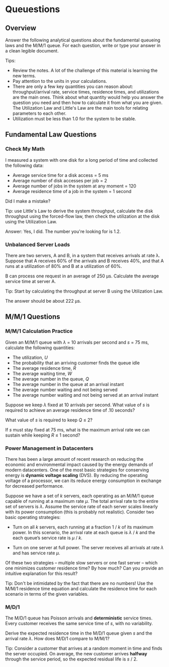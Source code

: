 # Queuestions

## Overview

Answer the following analytical questions about the fundamental queueing laws and the M/M/1 queue. For each question, write or type your answer in a clean legible document. 

Tips:

- Review the notes. A lot of the challenge of this material is learning the new terms.
- Pay attention to the units in your calculations.
- There are only a few key quantities you can reason about: throughput/arrival rate, service times, residence times, and utilizations are the main ones. Think about what quantity would help you answer the question you need and then how to calculate it from what you are given. The Utilization Law and Little's Law are the main tools for relating parameters to each other.
- Utilization must be less than 1.0 for the system to be stable.

## Fundamental Law Questions

### Check My Math

I measured a system with one disk for a long period of time and collected the following data:

- Average service time for a disk access = 5 ms
- Average number of disk accesses per job = 2
- Average number of jobs in the system at any moment = 120
- Average residence time of a job in the system = 1 second

Did I make a mistake?

Tip: use Little's Law to derive the system throughput, calculate the disk throughput using the forced-flow law, then check the utilization at the disk using the Utilization Law.

Answer: Yes, I did. The number you're looking for is 1.2.


### Unbalanced Server Loads

There are two servers, A and B, in a system that receives arrivals at rate λ. Suppose that A receives 60% of the arrivals and B receives 40%, and that A runs at a utilization of 80% and B at a utilization of 60%.

B can process one request in an average of 250 µs. Calculate the average service time at server A.

Tip: Start by calculating the throughput at server B using the Utilization Law.

The answer should be about 222 µs.

## M/M/1 Questions


### M/M/1 Calculation Practice

Given an M/M/1 queue with *λ* = 10 arrivals per second and *s* = 75 ms, calculate the following quantities:

- The utilization, *U*
- The probability that an arriving customer finds the queue idle
- The average residence time, *R*
- The average waiting time, *W*
- The average number in the queue, *Q*
- The average number in the queue at an arrival instant
- The average number waiting and not being served
- The average number waiting and not being served at an arrival instant

Suppose we keep *λ* fixed at 10 arrivals per second. What value of *s* is required to achieve an average residence
time of .10 seconds?

What value of *s* is required to keep *Q* ≤ 2?

If *s* must stay fixed at 75 ms, what is the maximum arrival rate we can sustain while keeping *R* ≤ 1 second?


### Power Management in Datacenters

There has been a large amount of recent research on reducing the economic and environmental impact caused
by the energy demands of modern datacenters. One of the most basic strategies for conserving energy is **dynamic voltage scaling** (DVS). By reducing the operating voltage of a processor, we can its reduce energy consumption in exchange for decreased performance.

Suppose we have a set of *k* servers, each operating as an M/M/1 queue capable of running at a maximum
rate *µ*. The total arrival rate to the entire set of servers is *λ*. Assume the service rate of each server scales
linearly with its power consumption (this is probably not realistic). Consider two basic operating strategies:

- Turn on all *k* servers, each running at a fraction 1 / *k* of its maximum power. In this scenario, the arrival rate at each queue is *λ* / *k* and the each queue’s service rate is *µ* / *k*.

- Turn on one server at full power. The server receives all arrivals at rate *λ* and has service rate *µ*.

Of these two strategies – multiple slow servers or one fast server – which one minimizes customer residence time? By how much? Can you provide an intuitive explanation for this result?

Tip: Don't be intimidated by the fact that there are no numbers! Use the M/M/1 residence time equation and calculate the residence time for each scenario in terms of the given variables.


### M/D/1

The M/D/1 queue has Poisson arrivals and **deterministic** service times. Every customer receives the same service time of *s*, with no variability.

Derive the expected residence time in the M/D/1 queue given *s* and the arrival rate *λ*. How does M/D/1 compare to M/M/1?

Tip: Consider a customer that arrives at a random moment in time and finds the server occupied. On average, the new customer arrives **halfway** through the service period, so the expected residual life is *s* / 2.


